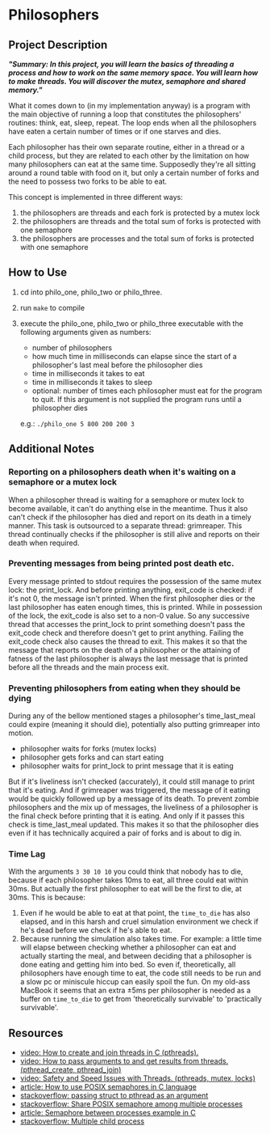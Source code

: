 # Philosophers

## Project Description

***"Summary:  In this project, you will learn the basics of threading a process and how to work on the same memory space. You will learn how to make threads. You will discover the mutex, semaphore and shared memory."***

What it comes down to (in my implementation anyway) is a program with the main objective of running a loop that constitutes the philosophers' routines: think, eat, sleep, repeat. The loop ends when all the philosophers have eaten a certain number of times or if one starves and dies.

Each philosopher has their own separate routine, either in a thread or a child process, but they are related to each other by the limitation on how many philosophers can eat at the same time. Supposedly they're all sitting around a round table with food on it, but only a certain number of forks and the need to possess two forks to be able to eat.

This concept is implemented in three different ways:
1. the philosophers are threads and each fork is protected by a mutex lock
2. the philosophers are threads and the total sum of forks is protected with one semaphore
3. the philosophers are processes and the total sum of forks is protected with one semaphore

## How to Use
1. cd into philo_one, philo_two or philo_three.
2. run `make` to compile
3. execute the philo_one, philo_two or philo_three executable with the following arguments given as numbers:
	- number of philosophers
	- how much time in milliseconds can elapse since the start of a philosopher's last meal before the philosopher dies
	- time in milliseconds it takes to eat
	- time in milliseconds it takes to sleep
	- optional: number of times each philosopher must eat for the program to quit. If this argument is not supplied the program runs until a philosopher dies
	
	e.g.: `./philo_one 5 800 200 200 3`

## Additional Notes

### Reporting on a philosophers death when it's waiting on a semaphore or a mutex lock
When a philosopher thread is waiting for a semaphore or mutex lock to become available, it can't do anything else in the meantime. Thus it also can't check if the philosopher has died and report on its death in a timely manner. This task is outsourced to a separate thread: grimreaper. This thread continually checks if the philosopher is still alive and reports on their death when required.

### Preventing messages from being printed post death etc.
Every message printed to stdout requires the possession of the same mutex lock: the print_lock. 
And before printing anything, exit_code is checked: if it's not 0, the message isn't printed. 
When the first philosopher dies or the last philosopher has eaten enough times, this is printed. While in possession of the lock, the exit_code is also set to a non-0 value. So any successive thread that accesses the print_lock to print something doesn't pass the exit_code check and therefore doesn't get to print anything. Failing the exit_code check also causes the thread to exit.
This makes it so that the message that reports on the death of a philosopher or the attaining of fatness of the last philosopher is always the last message that is printed before all the threads and the main process exit.

### Preventing philosophers from eating when they should be dying
During any of the bellow mentioned stages a philosopher's time_last_meal could expire (meaning it should die), potentially also putting grimreaper into motion.

- philosopher waits for forks (mutex locks)
- philosopher gets forks and can start eating
- philosopher waits for print_lock to print message that it is eating

But if it's liveliness isn't checked (accurately), it could still manage to print that it's eating. And if grimreaper was triggered, the message of it eating would be quickly followed up by a message of its death.
To prevent zombie philosophers and the mix up of messages, the liveliness of a philosopher is the final check before printing that it is eating. And only if it passes this check is time_last_meal updated.
This makes it so that the philosopher dies even if it has technically acquired a pair of forks and is about to dig in.

### Time Lag
With the arguments `3 30 10 10` you could think that nobody has to die, because if each philosopher takes 10ms to eat, all three could eat within 30ms. But actually the first philosopher to eat will be the first to die, at 30ms. This is because:
1. Even if he would be able to eat at that point, the `time_to_die` has also elapsed, and in this harsh and cruel simulation environment we check if he's dead before we check if he's able to eat.
2. Because running the simulation also takes time. For example: a little time will elapse between checking whether a philosopher can eat and actually starting the meal, and between deciding that a philosopher is done eating and getting him into bed. 
So even if, theoretically, all philosophers have enough time to eat, the code still needs to be run and a slow pc or miniscule hiccup can easily spoil the fun.
On my old-ass MacBook it seems that an extra ±5ms per philosopher is needed as a buffer on `time_to_die` to get from 'theoretically survivable' to 'practically survivable'.

## Resources
- [video: How to create and join threads in C (pthreads).](https://www.youtube.com/watch?v=uA8X5zNOGw8&list=PL9IEJIKnBJjFZxuqyJ9JqVYmuFZHr7CFM)
- [video: How to pass arguments to and get results from threads. (pthread_create, pthread_join)](https://www.youtube.com/watch?v=It0OFCbbTJE&list=PL9IEJIKnBJjFZxuqyJ9JqVYmuFZHr7CFM&index=2)
- [video: Safety and Speed Issues with Threads. (pthreads, mutex, locks)](https://www.youtube.com/watch?v=9axu8CUvOKY&list=PL9IEJIKnBJjFZxuqyJ9JqVYmuFZHr7CFM&index=3)
- [article: How to use POSIX semaphores in C language](https://www.geeksforgeeks.org/use-posix-semaphores-c/#:~:text=To%20lock%20a%20semaphore%20or,int%20sem_post(sem_t%20*sem)%3B)
- [stackoverflow: passing struct to pthread as an argument](https://stackoverflow.com/questions/20196121/passing-struct-to-pthread-as-an-argument)
- [stackoverflow: Share POSIX semaphore among multiple processes](https://stackoverflow.com/questions/32205396/share-posix-semaphore-among-multiple-processes)
- [article: Semaphore between processes example in C](http://www.vishalchovatiya.com/semaphore-between-processes-example-in-c/)
- [stackoverflow: Multiple child process](https://stackoverflow.com/questions/876605/multiple-child-process)
